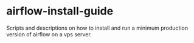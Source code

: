 # airflow-install-guide
Scripts and descriptions on how to install and run a minimum production version of airflow on a vps server.
